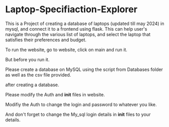 # Laptop-Specifiaction-Explorer
This is a Project of creating a database of laptops (updated till may 2024) in mysql, and connect it to a frontend using flask.
This can help user's navigate through the various list of laptops, and select the laptop that satisfies their preferences and budget.

To run the website, go to website, click on main and run it.

But before you run it.

 Please create a database on MySQL using the script from Databases folder as well as the csv file provided.

after creating a database.

Please modify the Auth and __init__ files in website.

Modifiy the Auth to change the login and password to whatever you like.

And don't forget to change the My_sql login details in __init__ files to your details.
